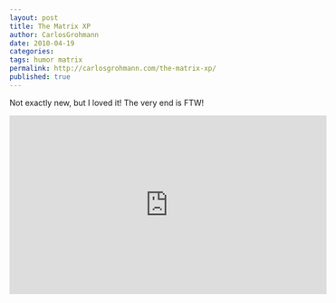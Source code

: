 ```yaml
---
layout: post
title: The Matrix XP
author: CarlosGrohmann
date: 2010-04-19
categories: 
tags: humor matrix
permalink: http://carlosgrohmann.com/the-matrix-xp/
published: true
---
```


Not exactly new, but I loved it! The very end is FTW!


<iframe width="560" height="315" src="https://www.youtube.com/embed/yX8yrOAjfKM" frameborder="0" allow="accelerometer; autoplay; encrypted-media; gyroscope; picture-in-picture" allowfullscreen></iframe>
